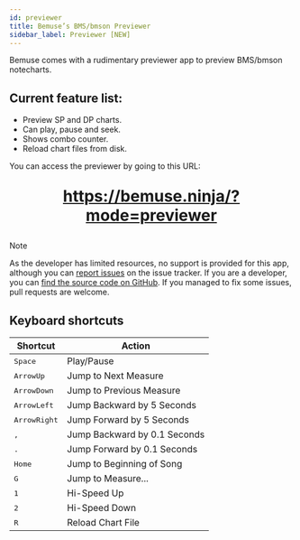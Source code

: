 ```yaml
---
id: previewer
title: Bemuse’s BMS/bmson Previewer
sidebar_label: Previewer [NEW]
---
```


Bemuse comes with a rudimentary previewer app to preview BMS/bmson notecharts.

## Current feature list:

- Preview SP and DP charts.
- Can play, pause and seek.
- Shows combo counter.
- Reload chart files from disk.

You can access the previewer by going to this URL:

<div style="text-align: center; font-size: 2em">

**<https://bemuse.ninja/?mode=previewer>**

</div>

<div class="admonition warning">
<p class="admonition-title">Note</p>

As the developer has limited resources, no support is provided for this app, although you can [report issues](https://github.com/bemusic/bemuse/issues) on the issue tracker. If you are a developer, you can [find the source code on GitHub](https://github.com/bemusic/bemuse/tree/master/bemuse/src/previewer). If you managed to fix some issues, pull requests are welcome.

</div>


## Keyboard shortcuts

| Shortcut | Action |
| --- | --- |
| <kbd>Space</kbd> | Play/Pause |
| <kbd>ArrowUp</kbd> | Jump to Next Measure |
| <kbd>ArrowDown</kbd> | Jump to Previous Measure |
| <kbd>ArrowLeft</kbd> | Jump Backward by 5 Seconds |
| <kbd>ArrowRight</kbd> | Jump Forward by 5 Seconds |
| <kbd>,</kbd> | Jump Backward by 0.1 Seconds |
| <kbd>.</kbd> | Jump Forward by 0.1 Seconds |
| <kbd>Home</kbd> | Jump to Beginning of Song |
| <kbd>G</kbd> | Jump to Measure... |
| <kbd>1</kbd> | Hi-Speed Up |
| <kbd>2</kbd> | Hi-Speed Down |
| <kbd>R</kbd> | Reload Chart File |